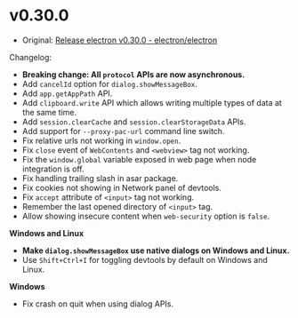 # v0.30.0

* Original: [Release electron v0.30.0 - electron/electron](https://github.com/electron/electron/releases/tag/v0.30.0)

Changelog:

* **Breaking change: All `protocol` APIs are now asynchronous.**
* Add `cancelId` option for `dialog.showMessageBox`.
* Add `app.getAppPath` API.
* Add `clipboard.write` API which allows writing multiple types of data at the same time.
* Add `session.clearCache` and `session.clearStorageData` APIs.
* Add support for `--proxy-pac-url` command line switch.
* Fix relative urls not working in `window.open`.
* Fix `close` event of `WebContents` and `<webview>` tag not working.
* Fix the `window.global` variable exposed in web page when node integration is off.
* Fix handling trailing slash in asar package.
* Fix cookies not showing in Network panel of devtools.
* Fix `accept` attribute of `<input>` tag not working.
* Remember the last opened directory of `<input>` tag.
* Allow showing insecure content when `web-security` option is `false`.

**Windows and Linux**

* **Make `dialog.showMessageBox` use native dialogs on Windows and Linux.**
* Use `Shift+Ctrl+I` for toggling devtools by default on Windows and Linux.

**Windows**

* Fix crash on quit when using dialog APIs.
